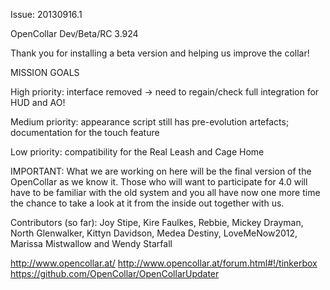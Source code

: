 Issue: 20130916.1

OpenCollar Dev/Beta/RC 3.924

Thank you for installing a beta version and helping us improve the collar!

MISSION GOALS

High priority: interface removed -> need to regain/check full integration for HUD and AO!

Medium priority: appearance script still has pre-evolution artefacts; documentation for the touch feature

Low priority: compatibility for the Real Leash and Cage Home

IMPORTANT: What we are working on here will be the final version of the OpenCollar as we know it. Those who will want to participate for 4.0 will have to be familiar with the old system and you all have now one more time the chance to take a look at it from the inside out together with us.

Contributors (so far): Joy Stipe, Kire Faulkes, Rebbie, Mickey Drayman, North Glenwalker, Kittyn Davidson, Medea Destiny, LoveMeNow2012, Marissa Mistwallow and Wendy Starfall

http://www.opencollar.at/
http://www.opencollar.at/forum.html#!/tinkerbox
https://github.com/OpenCollar/OpenCollarUpdater